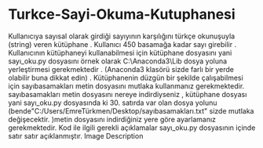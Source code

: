# Turkce-Sayi-Okuma-Kutuphanesi
Kullanıcıya sayısal olarak girdiği sayıyının karşılığını türkçe okunuşuyla (string) veren kütüphane . Kullanıcı 450 basamağa kadar sayı girebilir . Kullanıcının kütüphaneyi kullanabilmesi için kütüphane dosyasını yani sayı_oku.py dosyasını örnek olarak C:\Anaconda3\Lib dosya yoluna yerleştirmesi gerekmektedir . (Anaconda3 klasörü sizde farlı bir 
yerde olabilir buna dikkat edin) . Kütüphanenin düzgün bir şekilde çalışabilmesi için sayıbasamakları metin dosyasını mutlaka kullanmanız gerekmektedir. sayıbasamakları metin dosyasını nereye indirdiyseniz , kütüphane dosyası yani sayı_oku.py dosyasında ki 30. satırda var olan dosya yolunu (bende"C:/Users/EmreTürkmen/Desktop/sayıbasamakları.txt" sizde mutlaka değişecektir. )metin dosyasını indirdiğiniz yere göre ayarlamanız gerekmektedir. Kod ile ilgili gerekli açıklamalar sayı_oku.py dosyasının içinde satır satır açıklanmıştır.
Image Description
